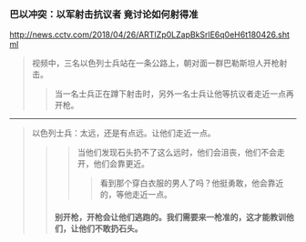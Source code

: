 ### 巴以冲突：以军射击抗议者 竟讨论如何射得准
http://news.cctv.com/2018/04/26/ARTIZp0LZapBkSrlE6q0eH6t180426.shtml
>视频中，三名以色列士兵站在一条公路上，朝对面一群巴勒斯坦人开枪射击。
>>当一名士兵正在蹲下射击时，另外一名士兵让他等抗议者走近一点再开枪。
---
>以色列士兵：太远，还是有点远。让他们走近一点。
>>>当他们发现石头扔不了这么远时，他们会沮丧，他们不会走开，他们会靠更近。
>>>>看到那个穿白衣服的男人了吗？他挺勇敢，他会靠近的，等他走近一点。
>>#### 别开枪，开枪会让他们逃跑的。我们需要来一枪准的，这才能教训他们，让他们不敢扔石头。